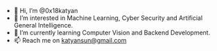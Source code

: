 - 👋 Hi, I’m @0x18katyan
- 👀 I’m interested in Machine Learning, Cyber Security and Artificial General Intelligence.
- 🌱 I’m currently learning Computer Vision and Backend Development.
- 📫 Reach me on katyansun@gmail.com

<!---
0x18katyan/0x18katyan is a ✨ special ✨ repository because its `README.md` (this file) appears on your GitHub profile.
You can click the Preview link to take a look at your changes.
--->
